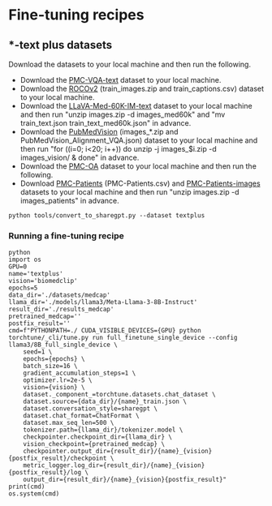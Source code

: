 # Fine-tuning recipes

## *-text plus datasets

Download the datasets to your local machine and then run the following.
- Download the [PMC-VQA-text](https://huggingface.co/datasets/myeongkyunkang/PMC-VQA-text) dataset to your local machine.
- Download the [ROCOv2](https://zenodo.org/records/8333645) (train_images.zip and train_captions.csv) dataset to your local machine.
- Download the [LLaVA-Med-60K-IM-text](https://huggingface.co/datasets/myeongkyunkang/LLaVA-Med-60K-IM-text) dataset to your local machine and then run "unzip images.zip -d images_med60k" and "mv train_text.json train_text_med60k.json" in advance.
- Download the [PubMedVision](https://huggingface.co/datasets/FreedomIntelligence/PubMedVision) (images_*.zip and PubMedVision_Alignment_VQA.json) dataset to your local machine and then run "for ((i=0; i<20; i++)) do unzip -j images_$i.zip -d images_vision/ & done" in advance.
- Download the [PMC-OA](https://huggingface.co/datasets/axiong/pmc_oa) dataset to your local machine and then run the following.
- Download [PMC-Patients](https://huggingface.co/datasets/zhengyun21/PMC-Patients) (PMC-Patients.csv) and [PMC-Patients-images]() datasets to your local machine and then run "unzip images.zip -d images_patients" in advance.
```
python tools/convert_to_sharegpt.py --dataset textplus
```

### Running a fine-tuning recipe

```
python
import os
GPU=0
name='textplus'
vision='biomedclip'
epochs=5
data_dir='./datasets/medcap'
llama_dir='./models/llama3/Meta-Llama-3-8B-Instruct'
result_dir='./results_medcap'
pretrained_medcap=''
postfix_result=''
cmd=f"PYTHONPATH=./ CUDA_VISIBLE_DEVICES={GPU} python torchtune/_cli/tune.py run full_finetune_single_device --config llama3/8B_full_single_device \
    seed=1 \
    epochs={epochs} \
    batch_size=16 \
    gradient_accumulation_steps=1 \
    optimizer.lr=2e-5 \
    vision={vision} \
    dataset._component_=torchtune.datasets.chat_dataset \
    dataset.source={data_dir}/{name}_train.json \
    dataset.conversation_style=sharegpt \
    dataset.chat_format=ChatFormat \
    dataset.max_seq_len=500 \
    tokenizer.path={llama_dir}/tokenizer.model \
    checkpointer.checkpoint_dir={llama_dir} \
    vision_checkpoint={pretrained_medcap} \
    checkpointer.output_dir={result_dir}/{name}_{vision}{postfix_result}/checkpoint \
    metric_logger.log_dir={result_dir}/{name}_{vision}{postfix_result}/log \
    output_dir={result_dir}/{name}_{vision}{postfix_result}"
print(cmd)
os.system(cmd)
```

